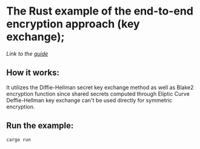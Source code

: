 # The Rust example of the end-to-end encryption approach (key exchange);
*Link to the [guide](https://kerkour.com/end-to-end-encryption-key-exchange-cryptography-rust)*

## How it works:

It utilizes the Diffie-Hellman secret key exchange method as well as Blake2 encryption function since shared secrets computed through Eliptic Curve Deffie-Hellman key exchange can't be used directly for symmetric encryption.

## Run the example:
```
cargo run
```